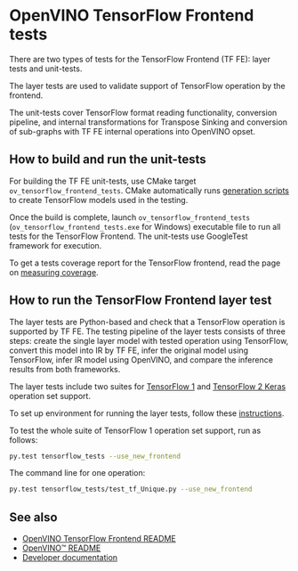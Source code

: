 # OpenVINO TensorFlow Frontend tests

There are two types of tests for the TensorFlow Frontend (TF FE): layer tests and unit-tests.

The layer tests are used to validate support of TensorFlow operation by the frontend.

The unit-tests cover TensorFlow format reading functionality, conversion pipeline, and internal transformations
for Transpose Sinking and conversion of sub-graphs with TF FE internal operations into OpenVINO opset.

## How to build and run the unit-tests

For building the TF FE unit-tests, use CMake target `ov_tensorflow_frontend_tests`. CMake automatically runs
[generation scripts](../tests/test_models/gen_scripts) to create TensorFlow models used in the testing.

Once the build is complete, launch `ov_tensorflow_frontend_tests` (`ov_tensorflow_frontend_tests.exe` for Windows)
executable file to run all tests for the TensorFlow Frontend. The unit-tests use GoogleTest framework for execution.

To get a tests coverage report for the TensorFlow frontend, read the page
on [measuring coverage](../../../../docs/dev/test_coverage.md).

## How to run the TensorFlow Frontend layer test

The layer tests are Python-based and check that a TensorFlow operation is supported by TF FE.
The testing pipeline of the layer tests consists of three steps: create the single layer model with tested operation using TensorFlow,
convert this model into IR by TF FE, infer the original model using TensorFlow, infer IR model using OpenVINO,
and compare the inference results from both frameworks.

The layer tests include two suites for [TensorFlow 1](../../../../tests/tensorflow_tests)
and [TensorFlow 2 Keras](../../../../tests/tensorflow2_keras_tests) operation set support.

To set up environment for running the layer tests, follow these [instructions](../../../../tests/layer_tests/README.md).

To test the whole suite of TensorFlow 1 operation set support, run as follows:
```bash
py.test tensorflow_tests --use_new_frontend
```

The command line for one operation:
```bash
py.test tensorflow_tests/test_tf_Unique.py --use_new_frontend
```

## See also

 * [OpenVINO TensorFlow Frontend README](../README.md)
 * [OpenVINO™ README](../../../../README.md)
 * [Developer documentation](../../../../docs/dev/index.md)

